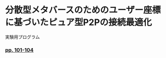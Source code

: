 # 分散型メタバースのためのユーザー座標に基づいたピュア型P2Pの接続最適化
実験用プログラム

### [pp. 101-104](https://drive.google.com/file/d/1jA8_L29Vxa5u_fLDW0gS7841QYx9qT4c/view?usp=share_link)
